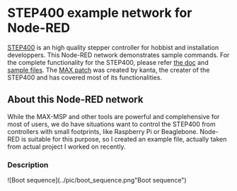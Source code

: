 # STEP400 example network for Node-RED
[STEP400](https://ponoor.com/en/products/step400/) is an high quality stepper controller for hobbist and installation developpers.
This Node-RED network demonstrates sample commands. For the complete functionality for the STEP400, please refer [the doc](https://ponoor.com/en/docs/step400/) and [sample files](https://ponoor.com/en/docs/step400/tutorial/). The [MAX patch](https://github.com/ponoor/step-series-example-Max) was created by kanta, the creater of the STEP400 and has covered most of its functionalities.

## About this Node-RED network
While the MAX-MSP and other tools are powerful and complehensive for most of users, we do have situations want to control the STEP400 from controllers with small footprints, like Raspberry Pi or Beaglebone. Node-RED is suitable for this purpose, so I created an example file, actually taken from actual project I worked on recently.
### Description
![Boot sequence](../pic/boot_sequence.png"Boot sequence")